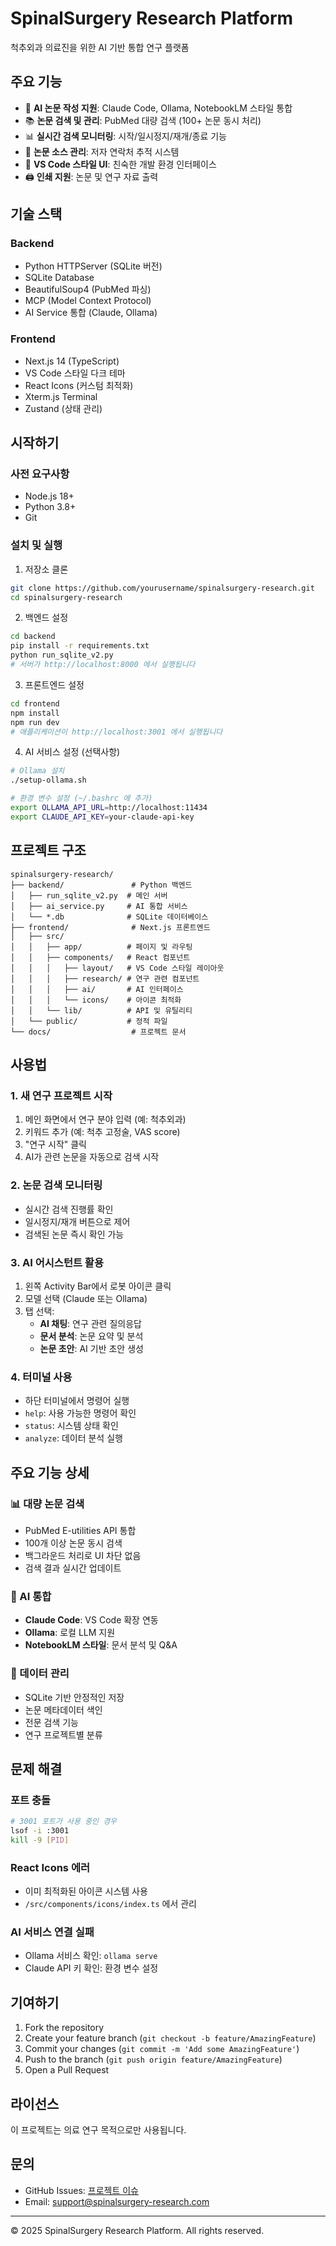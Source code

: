 # SpinalSurgery Research Platform

척추외과 의료진을 위한 AI 기반 통합 연구 플랫폼

## 주요 기능

- 🤖 **AI 논문 작성 지원**: Claude Code, Ollama, NotebookLM 스타일 통합
- 📚 **논문 검색 및 관리**: PubMed 대량 검색 (100+ 논문 동시 처리)
- 📊 **실시간 검색 모니터링**: 시작/일시정지/재개/종료 기능
- 👥 **논문 소스 관리**: 저자 연락처 추적 시스템
- 📝 **VS Code 스타일 UI**: 친숙한 개발 환경 인터페이스
- 🖨️ **인쇄 지원**: 논문 및 연구 자료 출력

## 기술 스택

### Backend
- Python HTTPServer (SQLite 버전)
- SQLite Database
- BeautifulSoup4 (PubMed 파싱)
- MCP (Model Context Protocol)
- AI Service 통합 (Claude, Ollama)

### Frontend
- Next.js 14 (TypeScript)
- VS Code 스타일 다크 테마
- React Icons (커스텀 최적화)
- Xterm.js Terminal
- Zustand (상태 관리)

## 시작하기

### 사전 요구사항
- Node.js 18+
- Python 3.8+
- Git

### 설치 및 실행

1. 저장소 클론
```bash
git clone https://github.com/yourusername/spinalsurgery-research.git
cd spinalsurgery-research
```

2. 백엔드 설정
```bash
cd backend
pip install -r requirements.txt
python run_sqlite_v2.py
# 서버가 http://localhost:8000 에서 실행됩니다
```

3. 프론트엔드 설정
```bash
cd frontend
npm install
npm run dev
# 애플리케이션이 http://localhost:3001 에서 실행됩니다
```

4. AI 서비스 설정 (선택사항)
```bash
# Ollama 설치
./setup-ollama.sh

# 환경 변수 설정 (~/.bashrc 에 추가)
export OLLAMA_API_URL=http://localhost:11434
export CLAUDE_API_KEY=your-claude-api-key
```

## 프로젝트 구조
```
spinalsurgery-research/
├── backend/               # Python 백엔드
│   ├── run_sqlite_v2.py  # 메인 서버
│   ├── ai_service.py     # AI 통합 서비스
│   └── *.db              # SQLite 데이터베이스
├── frontend/              # Next.js 프론트엔드
│   ├── src/
│   │   ├── app/          # 페이지 및 라우팅
│   │   ├── components/   # React 컴포넌트
│   │   │   ├── layout/   # VS Code 스타일 레이아웃
│   │   │   ├── research/ # 연구 관련 컴포넌트
│   │   │   ├── ai/       # AI 인터페이스
│   │   │   └── icons/    # 아이콘 최적화
│   │   └── lib/          # API 및 유틸리티
│   └── public/           # 정적 파일
└── docs/                  # 프로젝트 문서
```

## 사용법

### 1. 새 연구 프로젝트 시작
1. 메인 화면에서 연구 분야 입력 (예: 척추외과)
2. 키워드 추가 (예: 척추 고정술, VAS score)
3. "연구 시작" 클릭
4. AI가 관련 논문을 자동으로 검색 시작

### 2. 논문 검색 모니터링
- 실시간 검색 진행률 확인
- 일시정지/재개 버튼으로 제어
- 검색된 논문 즉시 확인 가능

### 3. AI 어시스턴트 활용
1. 왼쪽 Activity Bar에서 로봇 아이콘 클릭
2. 모델 선택 (Claude 또는 Ollama)
3. 탭 선택:
   - **AI 채팅**: 연구 관련 질의응답
   - **문서 분석**: 논문 요약 및 분석
   - **논문 초안**: AI 기반 초안 생성

### 4. 터미널 사용
- 하단 터미널에서 명령어 실행
- `help`: 사용 가능한 명령어 확인
- `status`: 시스템 상태 확인
- `analyze`: 데이터 분석 실행

## 주요 기능 상세

### 📊 대량 논문 검색
- PubMed E-utilities API 통합
- 100개 이상 논문 동시 검색
- 백그라운드 처리로 UI 차단 없음
- 검색 결과 실시간 업데이트

### 🤖 AI 통합
- **Claude Code**: VS Code 확장 연동
- **Ollama**: 로컬 LLM 지원
- **NotebookLM 스타일**: 문서 분석 및 Q&A

### 💾 데이터 관리
- SQLite 기반 안정적인 저장
- 논문 메타데이터 색인
- 전문 검색 기능
- 연구 프로젝트별 분류

## 문제 해결

### 포트 충돌
```bash
# 3001 포트가 사용 중인 경우
lsof -i :3001
kill -9 [PID]
```

### React Icons 에러
- 이미 최적화된 아이콘 시스템 사용
- `/src/components/icons/index.ts` 에서 관리

### AI 서비스 연결 실패
- Ollama 서비스 확인: `ollama serve`
- Claude API 키 확인: 환경 변수 설정

## 기여하기

1. Fork the repository
2. Create your feature branch (`git checkout -b feature/AmazingFeature`)
3. Commit your changes (`git commit -m 'Add some AmazingFeature'`)
4. Push to the branch (`git push origin feature/AmazingFeature`)
5. Open a Pull Request

## 라이선스

이 프로젝트는 의료 연구 목적으로만 사용됩니다.

## 문의

- GitHub Issues: [프로젝트 이슈](https://github.com/yourusername/spinalsurgery-research/issues)
- Email: support@spinalsurgery-research.com

---

© 2025 SpinalSurgery Research Platform. All rights reserved.